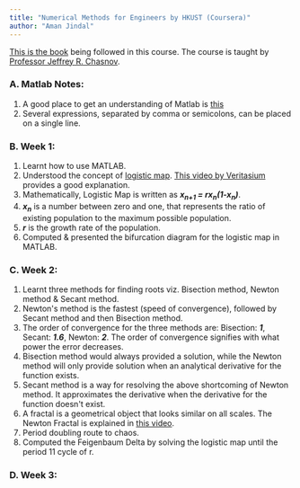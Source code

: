 ```yaml
---
title: "Numerical Methods for Engineers by HKUST (Coursera)"
author: "Aman Jindal"
---
```


<a href='https://www.math.hkust.edu.hk/~machas/numerical-methods-for-engineers.pdf' target="_blank">This is the book</a> being followed in this course. The course is taught by <a href ='https://www.math.hkust.edu.hk/~machas/' target="_blank">Professor Jeffrey R. Chasnov</a>.


### A. Matlab Notes:

1. A good place to get an understanding of Matlab is <a href='http://www.math.ucsd.edu/~bdriver/21d-s99/matlab-primer.html' target="_blank">this</a>
2. Several expressions, separated by comma or semicolons, can be placed on a single line.


### B. Week 1:

1. Learnt how to use MATLAB. 
2. Understood the concept of <a href="https://en.wikipedia.org/wiki/Logistic_map" target="_blank">logistic map</a>. <a href='https://www.youtube.com/watch?v=ovJcsL7vyrk' target="_blank">This video by Veritasium</a> provides a good explanation. 
3. Mathematically, Logistic Map is written as ***x<sub>n+1</sub> = rx<sub>n</sub>(1-x<sub>n</sub>)***. 
4. ***x<sub>n</sub>*** is a number between zero and one, that represents the ratio of existing population to the maximum possible population.
5. ***r*** is the growth rate of the population.
6. Computed & presented the bifurcation diagram for the logistic map in MATLAB. 


### C. Week 2:

1. Learnt three methods for finding roots viz. Bisection method, Newton method & Secant method.
2. Newton's method is the fastest (speed of convergence), followed by Secant method and then Bisection method. 
3. The order of convergence for the three methods are: Bisection: ***1***, Secant: ***1.6***, Newton: ***2***. The order of convergence signifies with what power the error decreases.
4. Bisection method would always provided a solution, while the Newton method will only provide  solution when an analytical derivative for the function exists. 
5. Secant method is a way for resolving the above shortcoming of Newton method. It approximates the derivative when the derivative for the function doesn't exist.
6. A fractal is a geometrical object that looks similar on all scales. The Newton Fractal is explained in <a href='https://www.youtube.com/watch?v=TOR37v5GV5o' target="_blank">this video</a>.
7. Period doubling route to chaos.
8. Computed the Feigenbaum Delta by solving the logistic map until the period 11 cycle of r. 


### D. Week 3:

